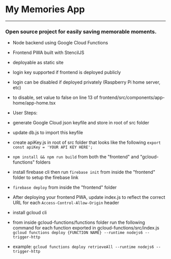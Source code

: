 # My Memories App
---
### Open source project for easily saving memorable moments.

* Node backend using Google Cloud Functions
* Frontend PWA built with StencilJS
 * deployable as static site
 * login key supported if frontend is deployed publicly 
 * login can be disabled if deployed privately (Raspberry Pi home server, etc)
  * to disable, set value to false on line 13 of frontend/src/components/app-home/app-home.tsx

* User Steps:

 * generate Google Cloud json keyfile and store in root of src folder
  * update db.js to import this keyfile
 * create apiKey.js in root of src folder that looks like the following
```export const apiKey = 'YOUR API KEY HERE';```
 * ```npm install && npm run build``` from both the "frontend" and "gcloud-functions" folders
 * install firebase cli then run ```firebase init``` from inside the "frontend" folder to setup the firebase link
 * ```firebase deploy``` from inside the "frontend" folder
 * After deploying your frontend PWA, update index.js to reflect the correct URL for each ```Access-Control-Allow-Origin``` header
 * install gcloud cli
 * from inside gcloud-functions/functions folder run the following command for each function exported in gcloud-functions/src/index.js
 ```gcloud functions deploy {FUNCTION NAME} --runtime nodejs6 --trigger-http```
  * example: ```gcloud functions deploy retrieveAll --runtime nodejs6 --trigger-http```
    
